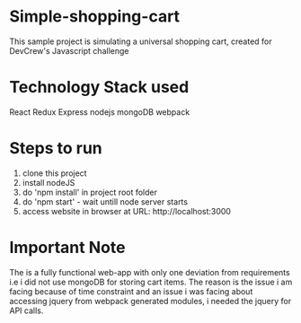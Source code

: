# Simple-shopping-cart

This sample project is simulating a universal shopping cart, created for DevCrew's Javascript challenge

# Technology Stack used

React
Redux
Express
nodejs
mongoDB
webpack

# Steps to run

1. clone this project
2. install nodeJS
3. do 'npm install' in project root folder
4. do  'npm start' - wait untill node server starts
5. access website in browser at URL: http://localhost:3000



# Important Note

The is a fully functional web-app with only one deviation from requirements i.e i did not use mongoDB for storing cart items. The reason is the issue i am facing
because of time constraint and an issue i was facing about accessing jquery from webpack generated modules, i needed the jquery for API calls.
